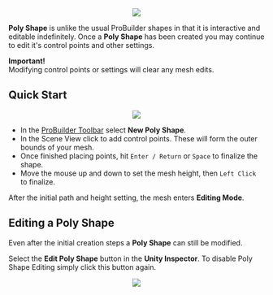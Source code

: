 <div style="text-align:center">
<img src="../../images/Experimental_PolyShapeHeader.png">
</div>

**Poly Shape** is unlike the usual ProBuilder shapes in that it is interactive and editable indefinitely.  Once a **Poly Shape** has been created you may continue to edit it's control points and other settings.

<div class="alert-box warning">
<b>Important!</b><br />
Modifying control points or settings will clear any mesh edits.
</div>

## Quick Start

<div style="text-align:center">
<img src="../../images/Experimental_PolyShapeMenu.png">
</div>

- In the [ProBuilder Toolbar](../toolbar/overview-toolbar.md) select **New Poly Shape**.
- In the Scene View click to add control points.  These will form the outer bounds of your mesh.
- Once finished placing points, hit `Enter / Return` or `Space` to finalize the shape.
- Move the mouse up and down to set the mesh height, then `Left Click` to finalize.

After the initial path and height setting, the mesh enters **Editing Mode**.

## Editing a Poly Shape

Even after the initial creation steps a **Poly Shape** can still be modified.

Select the **Edit Poly Shape** button in the **Unity Inspector**.  To disable Poly Shape Editing simply click this button again.

<div style="text-align:center">
<img src="../../images/Experimental_PolyShapeInspector.png">
</div>
